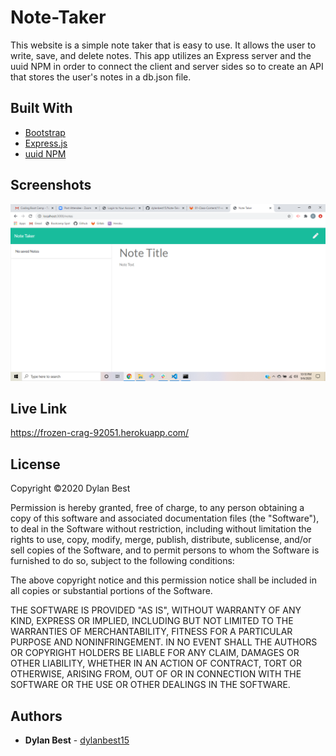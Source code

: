 # Note-Taker
This website is a simple note taker that is easy to use. It allows the user to write, save, and delete notes. This app utilizes an Express server and the uuid NPM in order to connect the client and server sides so to create an API that stores the user's notes in a db.json file.

## Built With
- <a href="https://getbootstrap.com/">Bootstrap</a>
- <a href="https://expressjs.com/">Express.js</a>
- <a href="https://www.npmjs.com/package/uuid">uuid NPM</a>

## Screenshots
![Note-Taker](screenshot-hw9.png)

## Live Link
https://frozen-crag-92051.herokuapp.com/

## License
Copyright ©2020 Dylan Best

Permission is hereby granted, free of charge, to any person obtaining a copy of this software and associated documentation files (the "Software"), to deal in the Software without restriction, including without limitation the rights to use, copy, modify, merge, publish, distribute, sublicense, and/or sell copies of the Software, and to permit persons to whom the Software is furnished to do so, subject to the following conditions:

The above copyright notice and this permission notice shall be included in all copies or substantial portions of the Software.

THE SOFTWARE IS PROVIDED "AS IS", WITHOUT WARRANTY OF ANY KIND, EXPRESS OR IMPLIED, INCLUDING BUT NOT LIMITED TO THE WARRANTIES OF MERCHANTABILITY, FITNESS FOR A PARTICULAR PURPOSE AND NONINFRINGEMENT. IN NO EVENT SHALL THE AUTHORS OR COPYRIGHT HOLDERS BE LIABLE FOR ANY CLAIM, DAMAGES OR OTHER LIABILITY, WHETHER IN AN ACTION OF CONTRACT, TORT OR OTHERWISE, ARISING FROM, OUT OF OR IN CONNECTION WITH THE SOFTWARE OR THE USE OR OTHER DEALINGS IN THE SOFTWARE.

## Authors
- **Dylan Best** - [dylanbest15](https://github.com/dylanbest15)